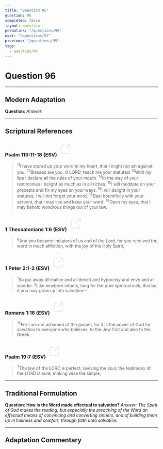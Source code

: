 ```yaml
---
title: "Question 96"
question: 96
completed: false
layout: question
permalink: "/questions/96"
next: "/questions/97"
previous: "/questions/95"
tags:
  - question/96
---
```

# Question 96
---
## Modern Adaptation
<strong>
    Question:
</strong>

<em>
    Answer:
</em>

---
## Scriptural References
### Psalm 119:11-18 (ESV) <a href="https://biblegateway.com/passage/?search=Psalm+119%3A11-18&version=ESV"><img src="/assets/svg/link.svg"/></a>
> <sup>11</sup>I have stored up your word in my heart, that I might not sin against you.
> <sup>12</sup>Blessed are you, O LORD; teach me your statutes!
> <sup>13</sup>With my lips I declare all the rules of your mouth.
> <sup>14</sup>In the way of your testimonies I delight as much as in all riches.
> <sup>15</sup>I will meditate on your precepts and fix my eyes on your ways.
> <sup>16</sup>I will delight in your statutes; I will not forget your word.
> <sup>17</sup>Deal bountifully with your servant, that I may live and keep your word.
> <sup>18</sup>Open my eyes, that I may behold wondrous things out of your law.

### 1 Thessalonians 1:6 (ESV) <a href="https://biblegateway.com/passage/?search=1+Thessalonians+1%3A6&version=ESV"><img src="/assets/svg/link.svg"/></a>
> <sup>6</sup>And you became imitators of us and of the Lord, for you received the word in much affliction, with the joy of the Holy Spirit,

### 1 Peter 2:1-2 (ESV) <a href="https://biblegateway.com/passage/?search=1+Peter+2%3A1-2&version=ESV"><img src="/assets/svg/link.svg"/></a>
> <sup>1</sup>So put away all malice and all deceit and hypocrisy and envy and all slander.
> <sup>2</sup>Like newborn infants, long for the pure spiritual milk, that by it you may grow up into salvation—

### Romans 1:16 (ESV) <a href="https://biblegateway.com/passage/?search=Romans+1%3A16&version=ESV"><img src="/assets/svg/link.svg"/></a>
> <sup>16</sup>For I am not ashamed of the gospel, for it is the power of God for salvation to everyone who believes, to the Jew first and also to the Greek.

### Psalm 19:7 (ESV) <a href="https://biblegateway.com/passage/?search=Psalm+19%3A7&version=ESV"><img src="/assets/svg/link.svg"/></a>
> <sup>7</sup>The law of the LORD is perfect, reviving the soul; the testimony of the LORD is sure, making wise the simple;

---
## Traditional Formulation
<strong>
    Question: How is the Word made effectual to salvation?
</strong>

<em>
    Answer: The Spirit of God makes the reading, but especially the preaching of the Word an effectual means of convincing and converting sinners, and of building them up in holiness and comfort, through faith unto salvation.
</em>

---
## Adaptation Commentary
